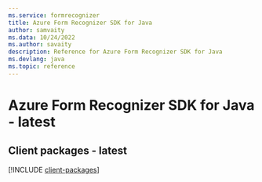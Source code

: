 ```yaml
---
ms.service: formrecognizer
title: Azure Form Recognizer SDK for Java
author: samvaity
ms.data: 10/24/2022
ms.author: savaity
description: Reference for Azure Form Recognizer SDK for Java
ms.devlang: java
ms.topic: reference
---
```

# Azure Form Recognizer SDK for Java - latest

## Client packages - latest
[!INCLUDE [client-packages](form-recognizer-client-index.md)]